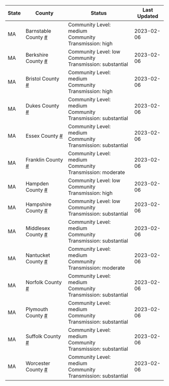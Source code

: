 State | County | Status | Last Updated
--- | --- | --- | --- 
MA | Barnstable County <a href="#barnstable_county">#</a> | <a name="barnstable_county"></a>Community Level: medium<br/>Community Transmission: high | 2023-02-06
MA | Berkshire County <a href="#berkshire_county">#</a> | <a name="berkshire_county"></a>Community Level: low<br/>Community Transmission: substantial | 2023-02-06
MA | Bristol County <a href="#bristol_county">#</a> | <a name="bristol_county"></a>Community Level: medium<br/>Community Transmission: high | 2023-02-06
MA | Dukes County <a href="#dukes_county">#</a> | <a name="dukes_county"></a>Community Level: medium<br/>Community Transmission: substantial | 2023-02-06
MA | Essex County <a href="#essex_county">#</a> | <a name="essex_county"></a>Community Level: medium<br/>Community Transmission: substantial | 2023-02-06
MA | Franklin County <a href="#franklin_county">#</a> | <a name="franklin_county"></a>Community Level: medium<br/>Community Transmission: moderate | 2023-02-06
MA | Hampden County <a href="#hampden_county">#</a> | <a name="hampden_county"></a>Community Level: low<br/>Community Transmission: high | 2023-02-06
MA | Hampshire County <a href="#hampshire_county">#</a> | <a name="hampshire_county"></a>Community Level: low<br/>Community Transmission: substantial | 2023-02-06
MA | Middlesex County <a href="#middlesex_county">#</a> | <a name="middlesex_county"></a>Community Level: medium<br/>Community Transmission: substantial | 2023-02-06
MA | Nantucket County <a href="#nantucket_county">#</a> | <a name="nantucket_county"></a>Community Level: medium<br/>Community Transmission: moderate | 2023-02-06
MA | Norfolk County <a href="#norfolk_county">#</a> | <a name="norfolk_county"></a>Community Level: medium<br/>Community Transmission: substantial | 2023-02-06
MA | Plymouth County <a href="#plymouth_county">#</a> | <a name="plymouth_county"></a>Community Level: medium<br/>Community Transmission: substantial | 2023-02-06
MA | Suffolk County <a href="#suffolk_county">#</a> | <a name="suffolk_county"></a>Community Level: medium<br/>Community Transmission: substantial | 2023-02-06
MA | Worcester County <a href="#worcester_county">#</a> | <a name="worcester_county"></a>Community Level: medium<br/>Community Transmission: substantial | 2023-02-06
